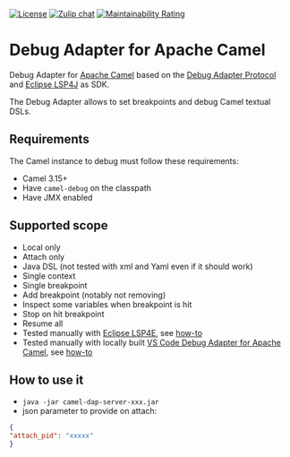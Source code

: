[![License](https://img.shields.io/badge/license-Apache%202-blue.svg)]()
[![Zulip chat](https://img.shields.io/badge/zulip-join_chat-brightgreen.svg)](https://camel.zulipchat.com/#narrow/stream/258729-camel-tooling)
[![Maintainability Rating](https://sonarcloud.io/api/project_badges/measure?project=camel-tooling_camel-debug-adapter&metric=sqale_rating)](https://sonarcloud.io/summary/new_code?id=camel-tooling_camel-debug-adapter)

# Debug Adapter for Apache Camel

Debug Adapter for [Apache Camel](https://camel.apache.org/) based on the [Debug Adapter Protocol](https://microsoft.github.io/debug-adapter-protocol/) and [Eclipse LSP4J](https://github.com/eclipse/lsp4j) as SDK.

The Debug Adapter allows to set breakpoints and debug Camel textual DSLs.

## Requirements

The Camel instance to debug must follow these requirements:

- Camel 3.15+
- Have `camel-debug` on the classpath
- Have JMX enabled

## Supported scope

- Local only
- Attach only
- Java DSL (not tested with xml and Yaml even if it should work)
- Single context
- Single breakpoint
- Add breakpoint (notably not removing)
- Inspect some variables when breakpoint is hit
- Stop on hit breakpoint
- Resume all
- Tested manually with [Eclipse LSP4E](https://github.com/eclipse/lsp4e), see [how-to](https://github.com/camel-tooling/camel-dap-client-eclipse#how-to-use-the-debug-adapter-for-apache-camel)
- Tested manually with locally built [VS Code Debug Adapter for Apache Camel](https://github.com/camel-tooling/camel-dap-client-vscode), see [how-to](https://github.com/camel-tooling/camel-dap-client-vscode#how-to-use-it)

## How to use it

- `java -jar camel-dap-server-xxx.jar`
- json parameter to provide on attach:

```json
{
"attach_pid": "xxxxx"
}
```